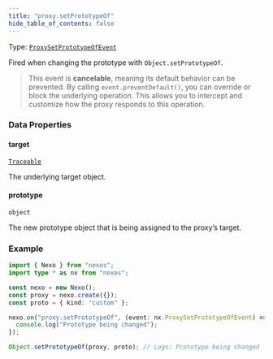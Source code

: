 ```yaml
---
title: "proxy.setPrototypeOf"
hide_table_of_contents: false
---
```


Type: [`ProxySetPrototypeOfEvent`](../../api/interfaces/ProxySetPrototypeOfEvent)

Fired when changing the prototype with `Object.setPrototypeOf`.

> This event is **cancelable**, meaning its default behavior can be prevented.
> By calling `event.preventDefault()`, you can override or block the underlying operation.
> This allows you to intercept and customize how the proxy responds to this operation.

### Data Properties

#### target

[`Traceable`](../../api/type-aliases/Traceable)

The underlying target object.

#### prototype

`object`

The new prototype object that is being assigned to the proxy’s target.

### Example

```typescript
import { Nexo } from "nexos";
import type * as nx from "nexos";

const nexo = new Nexo();
const proxy = nexo.create({});
const proto = { kind: "custom" };

nexo.on("proxy.setPrototypeOf", (event: nx.ProxySetPrototypeOfEvent) => {
  console.log("Prototype being changed");
});

Object.setPrototypeOf(proxy, proto); // Logs: Prototype being changed
```
